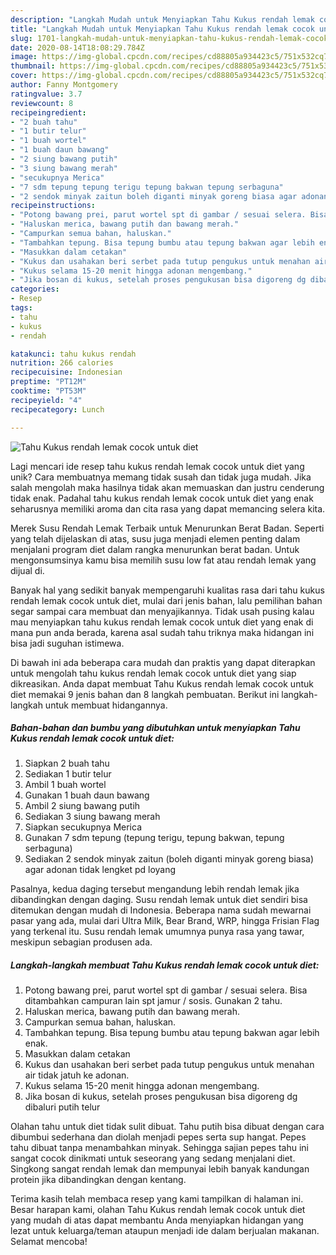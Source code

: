 ```yaml
---
description: "Langkah Mudah untuk Menyiapkan Tahu Kukus rendah lemak cocok untuk diet Anti Gagal"
title: "Langkah Mudah untuk Menyiapkan Tahu Kukus rendah lemak cocok untuk diet Anti Gagal"
slug: 1701-langkah-mudah-untuk-menyiapkan-tahu-kukus-rendah-lemak-cocok-untuk-diet-anti-gagal
date: 2020-08-14T18:08:29.784Z
image: https://img-global.cpcdn.com/recipes/cd88805a934423c5/751x532cq70/tahu-kukus-rendah-lemak-cocok-untuk-diet-foto-resep-utama.jpg
thumbnail: https://img-global.cpcdn.com/recipes/cd88805a934423c5/751x532cq70/tahu-kukus-rendah-lemak-cocok-untuk-diet-foto-resep-utama.jpg
cover: https://img-global.cpcdn.com/recipes/cd88805a934423c5/751x532cq70/tahu-kukus-rendah-lemak-cocok-untuk-diet-foto-resep-utama.jpg
author: Fanny Montgomery
ratingvalue: 3.7
reviewcount: 8
recipeingredient:
- "2 buah tahu"
- "1 butir telur"
- "1 buah wortel"
- "1 buah daun bawang"
- "2 siung bawang putih"
- "3 siung bawang merah"
- "secukupnya Merica"
- "7 sdm tepung tepung terigu tepung bakwan tepung serbaguna"
- "2 sendok minyak zaitun boleh diganti minyak goreng biasa agar adonan tidak lengket pd loyang"
recipeinstructions:
- "Potong bawang prei, parut wortel spt di gambar / sesuai selera. Bisa ditambahkan campuran lain spt jamur / sosis. Gunakan 2 tahu."
- "Haluskan merica, bawang putih dan bawang merah."
- "Campurkan semua bahan, haluskan."
- "Tambahkan tepung. Bisa tepung bumbu atau tepung bakwan agar lebih enak."
- "Masukkan dalam cetakan"
- "Kukus dan usahakan beri serbet pada tutup pengukus untuk menahan air tidak jatuh ke adonan."
- "Kukus selama 15-20 menit hingga adonan mengembang."
- "Jika bosan di kukus, setelah proses pengukusan bisa digoreng dg dibaluri putih telur"
categories:
- Resep
tags:
- tahu
- kukus
- rendah

katakunci: tahu kukus rendah 
nutrition: 266 calories
recipecuisine: Indonesian
preptime: "PT12M"
cooktime: "PT53M"
recipeyield: "4"
recipecategory: Lunch

---
```



![Tahu Kukus rendah lemak cocok untuk diet](https://img-global.cpcdn.com/recipes/cd88805a934423c5/751x532cq70/tahu-kukus-rendah-lemak-cocok-untuk-diet-foto-resep-utama.jpg)

Lagi mencari ide resep tahu kukus rendah lemak cocok untuk diet yang unik? Cara membuatnya memang tidak susah dan tidak juga mudah. Jika salah mengolah maka hasilnya tidak akan memuaskan dan justru cenderung tidak enak. Padahal tahu kukus rendah lemak cocok untuk diet yang enak seharusnya memiliki aroma dan cita rasa yang dapat memancing selera kita.

Merek Susu Rendah Lemak Terbaik untuk Menurunkan Berat Badan. Seperti yang telah dijelaskan di atas, susu juga menjadi elemen penting dalam menjalani program diet dalam rangka menurunkan berat badan. Untuk mengonsumsinya kamu bisa memilih susu low fat atau rendah lemak yang dijual di.

Banyak hal yang sedikit banyak mempengaruhi kualitas rasa dari tahu kukus rendah lemak cocok untuk diet, mulai dari jenis bahan, lalu pemilihan bahan segar sampai cara membuat dan menyajikannya. Tidak usah pusing kalau mau menyiapkan tahu kukus rendah lemak cocok untuk diet yang enak di mana pun anda berada, karena asal sudah tahu triknya maka hidangan ini bisa jadi suguhan istimewa.


Di bawah ini ada beberapa cara mudah dan praktis yang dapat diterapkan untuk mengolah tahu kukus rendah lemak cocok untuk diet yang siap dikreasikan. Anda dapat membuat Tahu Kukus rendah lemak cocok untuk diet memakai 9 jenis bahan dan 8 langkah pembuatan. Berikut ini langkah-langkah untuk membuat hidangannya.

<!--inarticleads1-->

##### Bahan-bahan dan bumbu yang dibutuhkan untuk menyiapkan Tahu Kukus rendah lemak cocok untuk diet:

1. Siapkan 2 buah tahu
1. Sediakan 1 butir telur
1. Ambil 1 buah wortel
1. Gunakan 1 buah daun bawang
1. Ambil 2 siung bawang putih
1. Sediakan 3 siung bawang merah
1. Siapkan secukupnya Merica
1. Gunakan 7 sdm tepung (tepung terigu, tepung bakwan, tepung serbaguna)
1. Sediakan 2 sendok minyak zaitun (boleh diganti minyak goreng biasa) agar adonan tidak lengket pd loyang


Pasalnya, kedua daging tersebut mengandung lebih rendah lemak jika dibandingkan dengan daging. Susu rendah lemak untuk diet sendiri bisa ditemukan dengan mudah di Indonesia. Beberapa nama sudah mewarnai pasar yang ada, mulai dari Ultra Milk, Bear Brand, WRP, hingga Frisian Flag yang terkenal itu. Susu rendah lemak umumnya punya rasa yang tawar, meskipun sebagian produsen ada. 

<!--inarticleads2-->

##### Langkah-langkah membuat Tahu Kukus rendah lemak cocok untuk diet:

1. Potong bawang prei, parut wortel spt di gambar / sesuai selera. Bisa ditambahkan campuran lain spt jamur / sosis. Gunakan 2 tahu.
1. Haluskan merica, bawang putih dan bawang merah.
1. Campurkan semua bahan, haluskan.
1. Tambahkan tepung. Bisa tepung bumbu atau tepung bakwan agar lebih enak.
1. Masukkan dalam cetakan
1. Kukus dan usahakan beri serbet pada tutup pengukus untuk menahan air tidak jatuh ke adonan.
1. Kukus selama 15-20 menit hingga adonan mengembang.
1. Jika bosan di kukus, setelah proses pengukusan bisa digoreng dg dibaluri putih telur


Olahan tahu untuk diet tidak sulit dibuat. Tahu putih bisa dibuat dengan cara dibumbui sederhana dan diolah menjadi pepes serta sup hangat. Pepes tahu dibuat tanpa menambahkan minyak. Sehingga sajian pepes tahu ini sangat cocok dinikmati untuk seseorang yang sedang menjalani diet. Singkong sangat rendah lemak dan mempunyai lebih banyak kandungan protein jika dibandingkan dengan kentang. 

Terima kasih telah membaca resep yang kami tampilkan di halaman ini. Besar harapan kami, olahan Tahu Kukus rendah lemak cocok untuk diet yang mudah di atas dapat membantu Anda menyiapkan hidangan yang lezat untuk keluarga/teman ataupun menjadi ide dalam berjualan makanan. Selamat mencoba!
